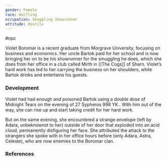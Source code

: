 ```yaml
---
gender: Female
race: Halfling
occupation: Smuggling Showrunner
attitude: Hostile
---
```

 #npc 

Violet Boromar is a recent graduate from Morgrave University, focusing on business and economics. Her uncle Bartok paid for her school and is now bringing her on to be his showrunner for the smuggling he does, which she does from her office in a club called Mirth in [[The Cogs]] of Sharn. Violet’s hard work has led to her carrying the business on her shoulders, while Bartok drinks and entertains his guests.

### Development

Violet had had enough and poisoned Bartok using a double dose of Midnight Tears on the evening of 27 Sypheros 998 YK.. With him out of the way, she can rise up and start taking credit for her hard work.

But on the same evening, she encountered a strange envelope (left by Adara, unbeknownst to her) outside of her door that exploded into an acid cloud, permanently disfiguring her face. She attributed the attack to the strangers she spoke with in her office hours before (only Adara, Astra, Celeste), who are now enemies to the Boromar clan.

### References
